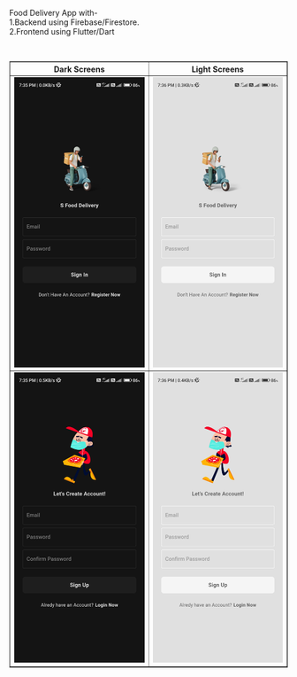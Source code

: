 

<p>Food Delivery App with-
  <br>
  1.Backend using Firebase/Firestore.
  <br>
  2.Frontend using Flutter/Dart
</p>
<br>

<table border="solid 4 px">

  <th>Dark Screens</th>
  <th>Light Screens</th>

  <tr>
    <td>
      <img src="https://github.com/suraj-khot-19/img/blob/main/ff18_dark.jpg" alt="img">
    </td>
    <td>
      <img src="https://github.com/suraj-khot-19/img/blob/main/ff18_light.jpg" alt="img">
    </td>
  </tr>

  <tr>
    <td>
      <img src="https://github.com/suraj-khot-19/img/blob/main/ff19_dark.jpg" alt="img">
    </td>
    <td>
      <img src="https://github.com/suraj-khot-19/img/blob/main/ff19_light.jpg" alt="img">
    </td>
  </tr>

  
</table>
